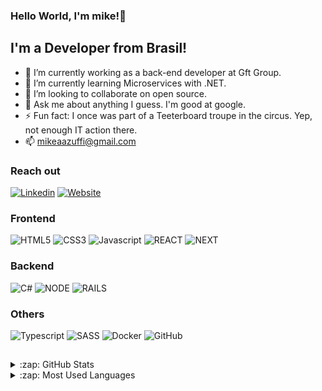 ### Hello World, I'm mike!👋

## I'm a Developer from Brasil!

- 🔭 I’m currently working as a back-end developer at Gft Group.
- 🌱 I’m currently learning Microservices with .NET.
- 👯 I’m looking to collaborate on open source.
- 💬 Ask me about anything I guess. I'm good at google.
- ⚡ Fun fact: I once was part of a Teeterboard troupe in the circus. Yep, not enough IT action there.
- 📫 mikeaazuffi@gmail.com

### Reach out

[![Linkedin](https://img.shields.io/badge/-Linkedin-grey?logo=linkedin&logoColor=white&style=flat-square&link=https://www.linkedin.com/in/mikezffi/)](https://www.linkedin.com/in/mikezffi/)
[![Website](https://img.shields.io/badge/-MyWebsite-blue?logo=gmail&logoColor=white&style=flat-square&link=https://www.mikezffi.com)](https://www.mikezffi.com)

### Frontend

![HTML5](https://img.shields.io/badge/-HTML5-orange?logo=html5&logoColor=white&style=square)
![CSS3](https://img.shields.io/badge/-CSS3-blue?logo=css3&logoColor=white&style=square)
![Javascript](https://img.shields.io/badge/-Javascript-yellow?logo=javascript&logoColor=white&style=square)
![REACT](https://img.shields.io/badge/-ReactJS-61DAFB?logo=react&logoColor=white&style=square)
![NEXT](https://img.shields.io/badge/-NextJS-61DAFB?logo=react&logoColor=white&style=square)

### Backend

![C#](https://img.shields.io/badge/-C%23%20-green?logo=c-sharp&logoColor=white&style=square)
![NODE](https://img.shields.io/badge/-Node.js-2343853D?logo=node.js&logoColor=white&style=square)
![RAILS](https://img.shields.io/badge/-Ruby-red?logo=ruby&logoColor=white&style=square)

### Others

![Typescript](https://img.shields.io/badge/-Typescript-%23007ACC?logo=typescript&logoColor=white&style=square)
![SASS](https://img.shields.io/badge/-SASS-pink?logo=sass&logoColor=white&style=square)
![Docker](https://img.shields.io/badge/-Docker-%230db7ed?logo=docker&logoColor=white&style=square)
![GitHub](https://img.shields.io/badge/-Github-black?logo=github&logoColor=white&style=square)

##
<details>
  <summary>:zap: GitHub Stats</summary>

  <img align="left" alt="Mikes's GitHub Stats" src="https://github-readme-stats.vercel.app/api?username=mikezffi&show_icons=true&hide_border=true" />

</details>

<details>
  <summary>:zap: Most Used Languages</summary>

<img align="left" alt="Mike's GitHub Top Languages" src="https://github-readme-stats.vercel.app/api/top-langs/?username=mikezffi" />
